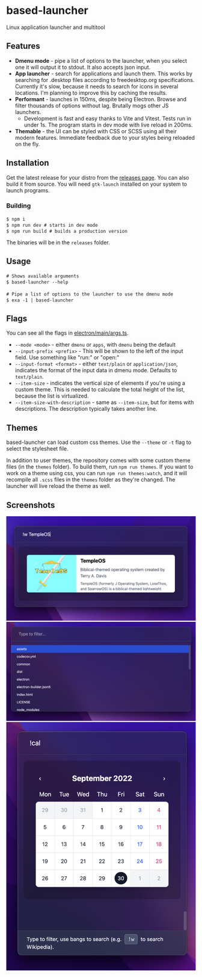 # based-launcher

Linux application launcher and multitool

## Features

- **Dmenu mode** - pipe a list of options to the launcher, when you select one it will output it to stdout. It also accepts json input.
- **App launcher** - search for applications and launch them. This works by searching for .desktop files according to freedesktop.org specifications. Currently it's slow, because it needs to search for icons in several locations. I'm planning to improve this by caching the results.
- **Performant** - launches in 150ms, despite being Electron. Browse and filter thousands of options without lag. Brutally mogs other JS launchers.
  - Development is fast and easy thanks to Vite and Vitest. Tests run in under 1s. The program starts in dev mode with live reload in 200ms.
- **Themable** - the UI can be styled with CSS or SCSS using all their modern features. Immediate feedback due to your styles being reloaded on the fly.

## Installation

Get the latest release for your distro from the [releases page](https://github.com/nukeop/based-launcher/releases). You can also build it from source.
You will need `gtk-launch` installed on your system to launch programs.

### Building

```shell
$ npm i
$ npm run dev # starts in dev mode
$ npm run build # builds a production version
```

The binaries will be in the `releases` folder.

## Usage

```shell
# Shows available arguments
$ based-launcher --help

# Pipe a list of options to the launcher to use the dmenu mode
$ exa -1 | based-launcher
```

## Flags
You can see all the flags in [electron/main/args.ts](electron/main/args.ts).

- `--mode <mode>` - either `dmenu` or `apps`, with `dmenu` being the default
- `--input-prefix <prefix>` - This will be shown to the left of the input field. Use something like "run:" or "open:"
- `--input-format <format>` - either `text/plain` or `application/json`, indicates the format of the input data in dmenu mode. Defaults to `text/plain`.
- `--item-size` - indicates the vertical size of elements if you're using a custom theme. This is needed to calculate the total height of the list, because the list is virtualized.
- `--item-size-with-description` - same as `--item-size`, but for items with descriptions. The description typically takes another line.

## Themes

based-launcher can load custom css themes. Use the `--theme` or `-t` flag to select the stylesheet file.

In addition to user themes, the repository comes with some custom theme files (in the `themes` folder). To build them, run `npm run themes`. If you want to work on a theme using css, you can run `npm run themes:watch`, and it will recompile all `.scss` files in the `themes` folder as they're changed. The launcher will live reload the theme as well.

## Screenshots

![Screenshot 1](./assets/screenshots/screenshot1.png)
![Screenshot 2](./assets/screenshots/screenshot2.png)
![Screenshot 3](./assets/screenshots/screenshot3.png)